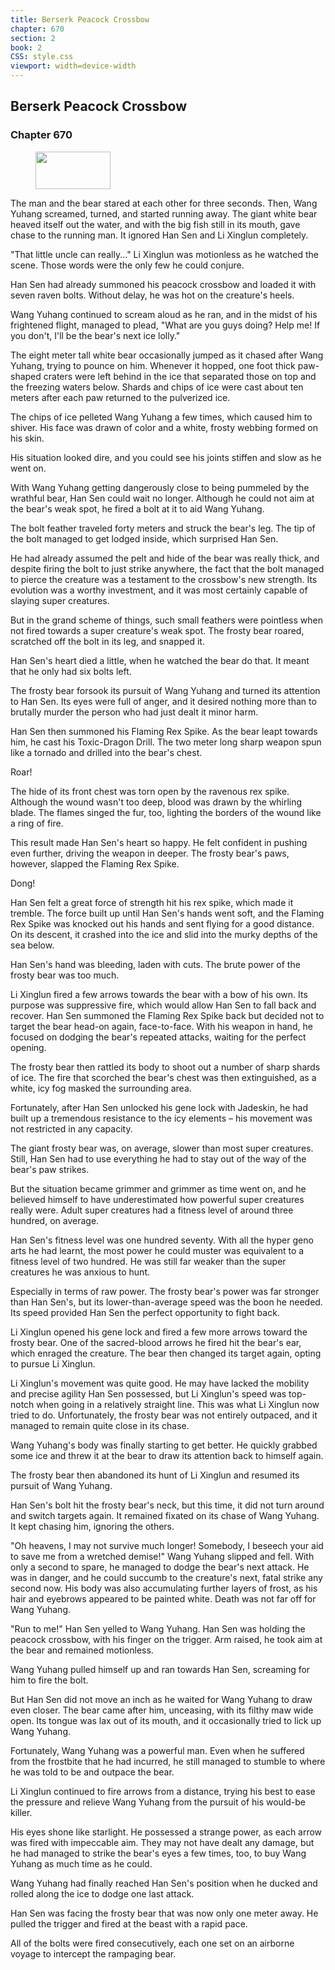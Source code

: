 ```yaml
---
title: Berserk Peacock Crossbow
chapter: 670
section: 2
book: 2
CSS: style.css
viewport: width=device-width
---
```


## Berserk Peacock Crossbow

### Chapter 670

<figure>
	<img src="../Images/gem.gif" alt="" id="gem" width="120" height="60" />
</figure>

The man and the bear stared at each other for three seconds. Then, Wang Yuhang screamed, turned, and started running away. The giant white bear heaved itself out the water, and with the big fish still in its mouth, gave chase to the running man. It ignored Han Sen and Li Xinglun completely.

"That little uncle can really..." Li Xinglun was motionless as he watched the scene. Those words were the only few he could conjure.

Han Sen had already summoned his peacock crossbow and loaded it with seven raven bolts. Without delay, he was hot on the creature's heels.

Wang Yuhang continued to scream aloud as he ran, and in the midst of his frightened flight, managed to plead, "What are you guys doing? Help me! If you don't, I'll be the bear's next ice lolly."

The eight meter tall white bear occasionally jumped as it chased after Wang Yuhang, trying to pounce on him. Whenever it hopped, one foot thick paw-shaped craters were left behind in the ice that separated those on top and the freezing waters below. Shards and chips of ice were cast about ten meters after each paw returned to the pulverized ice.

The chips of ice pelleted Wang Yuhang a few times, which caused him to shiver. His face was drawn of color and a white, frosty webbing formed on his skin.

His situation looked dire, and you could see his joints stiffen and slow as he went on.

With Wang Yuhang getting dangerously close to being pummeled by the wrathful bear, Han Sen could wait no longer. Although he could not aim at the bear's weak spot, he fired a bolt at it to aid Wang Yuhang.

The bolt feather traveled forty meters and struck the bear's leg. The tip of the bolt managed to get lodged inside, which surprised Han Sen.

He had already assumed the pelt and hide of the bear was really thick, and despite firing the bolt to just strike anywhere, the fact that the bolt managed to pierce the creature was a testament to the crossbow's new strength. Its evolution was a worthy investment, and it was most certainly capable of slaying super creatures.

But in the grand scheme of things, such small feathers were pointless when not fired towards a super creature's weak spot. The frosty bear roared, scratched off the bolt in its leg, and snapped it.

Han Sen's heart died a little, when he watched the bear do that. It meant that he only had six bolts left.

The frosty bear forsook its pursuit of Wang Yuhang and turned its attention to Han Sen. Its eyes were full of anger, and it desired nothing more than to brutally murder the person who had just dealt it minor harm.

Han Sen then summoned his Flaming Rex Spike. As the bear leapt towards him, he cast his Toxic-Dragon Drill. The two meter long sharp weapon spun like a tornado and drilled into the bear's chest.

Roar!

The hide of its front chest was torn open by the ravenous rex spike. Although the wound wasn't too deep, blood was drawn by the whirling blade. The flames singed the fur, too, lighting the borders of the wound like a ring of fire.

This result made Han Sen's heart so happy. He felt confident in pushing even further, driving the weapon in deeper. The frosty bear's paws, however, slapped the Flaming Rex Spike.

Dong!

Han Sen felt a great force of strength hit his rex spike, which made it tremble. The force built up until Han Sen's hands went soft, and the Flaming Rex Spike was knocked out his hands and sent flying for a good distance. On its descent, it crashed into the ice and slid into the murky depths of the sea below.

Han Sen's hand was bleeding, laden with cuts. The brute power of the frosty bear was too much.

Li Xinglun fired a few arrows towards the bear with a bow of his own. Its purpose was suppressive fire, which would allow Han Sen to fall back and recover. Han Sen summoned the Flaming Rex Spike back but decided not to target the bear head-on again, face-to-face. With his weapon in hand, he focused on dodging the bear's repeated attacks, waiting for the perfect opening.

The frosty bear then rattled its body to shoot out a number of sharp shards of ice. The fire that scorched the bear's chest was then extinguished, as a white, icy fog masked the surrounding area.

Fortunately, after Han Sen unlocked his gene lock with Jadeskin, he had built up a tremendous resistance to the icy elements – his movement was not restricted in any capacity.

The giant frosty bear was, on average, slower than most super creatures. Still, Han Sen had to use everything he had to stay out of the way of the bear's paw strikes.

But the situation became grimmer and grimmer as time went on, and he believed himself to have underestimated how powerful super creatures really were. Adult super creatures had a fitness level of around three hundred, on average.

Han Sen's fitness level was one hundred seventy. With all the hyper geno arts he had learnt, the most power he could muster was equivalent to a fitness level of two hundred. He was still far weaker than the super creatures he was anxious to hunt.

Especially in terms of raw power. The frosty bear's power was far stronger than Han Sen's, but its lower-than-average speed was the boon he needed. Its speed provided Han Sen the perfect opportunity to fight back.

Li Xinglun opened his gene lock and fired a few more arrows toward the frosty bear. One of the sacred-blood arrows he fired hit the bear's ear, which enraged the creature. The bear then changed its target again, opting to pursue Li Xinglun.

Li Xinglun's movement was quite good. He may have lacked the mobility and precise agility Han Sen possessed, but Li Xinglun's speed was top-notch when going in a relatively straight line. This was what Li Xinglun now tried to do. Unfortunately, the frosty bear was not entirely outpaced, and it managed to remain quite close in its chase.

Wang Yuhang's body was finally starting to get better. He quickly grabbed some ice and threw it at the bear to draw its attention back to himself again.

The frosty bear then abandoned its hunt of Li Xinglun and resumed its pursuit of Wang Yuhang.

Han Sen's bolt hit the frosty bear's neck, but this time, it did not turn around and switch targets again. It remained fixated on its chase of Wang Yuhang. It kept chasing him, ignoring the others.

"Oh heavens, I may not survive much longer! Somebody, I beseech your aid to save me from a wretched demise!" Wang Yuhang slipped and fell. With only a second to spare, he managed to dodge the bear's next attack. He was in danger, and he could succumb to the creature's next, fatal strike any second now. His body was also accumulating further layers of frost, as his hair and eyebrows appeared to be painted white. Death was not far off for Wang Yuhang.

"Run to me!" Han Sen yelled to Wang Yuhang. Han Sen was holding the peacock crossbow, with his finger on the trigger. Arm raised, he took aim at the bear and remained motionless.

Wang Yuhang pulled himself up and ran towards Han Sen, screaming for him to fire the bolt.

But Han Sen did not move an inch as he waited for Wang Yuhang to draw even closer. The bear came after him, unceasing, with its filthy maw wide open. Its tongue was lax out of its mouth, and it occasionally tried to lick up Wang Yuhang.

Fortunately, Wang Yuhang was a powerful man. Even when he suffered from the frostbite that he had incurred, he still managed to stumble to where he was told to be and outpace the bear.

Li Xinglun continued to fire arrows from a distance, trying his best to ease the pressure and relieve Wang Yuhang from the pursuit of his would-be killer.

His eyes shone like starlight. He possessed a strange power, as each arrow was fired with impeccable aim. They may not have dealt any damage, but he had managed to strike the bear's eyes a few times, too, to buy Wang Yuhang as much time as he could.

Wang Yuhang had finally reached Han Sen's position when he ducked and rolled along the ice to dodge one last attack.

Han Sen was facing the frosty bear that was now only one meter away. He pulled the trigger and fired at the beast with a rapid pace.

All of the bolts were fired consecutively, each one set on an airborne voyage to intercept the rampaging bear.